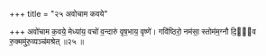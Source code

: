 +++
title = "२५ अवोचाम कवये"

+++
अवो॑चाम क॒वये॒ मेध्या॑य॒ वचो॑ व॒न्दारु॑ वृष॒भाय॒ वृष्णे॑। गवि॑ष्ठिरो॒ नम॑सा॒ स्तोम॑म॒ग्नौ दि॒वी᳖व रु॒क्ममु॑रु॒व्यञ्च॑मश्रेत् ॥२५ ॥